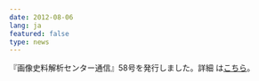 ```yaml
---
date: 2012-08-06
lang: ja
featured: false
type: news
---
```

『画像史料解析センター通信』58号を発行しました。詳細 は<a href="http://www.hi.u-tokyo.ac.jp/gazo/centernewslist.htm">こちら</a>。
